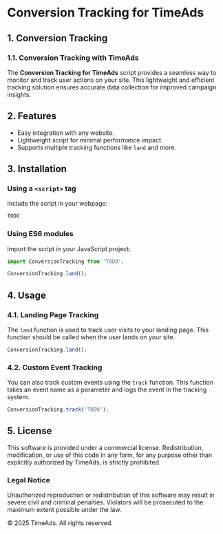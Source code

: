 # Conversion Tracking for TimeAds

## 1. Conversion Tracking

### 1.1. Conversion Tracking with TimeAds
The **Conversion Tracking for TimeAds** script provides a seamless way to monitor and track user actions on your site. This lightweight and efficient tracking solution ensures accurate data collection for improved campaign insights.

## 2. Features
- Easy integration with any website.
- Lightweight script for minimal performance impact.
- Supports multiple tracking functions like `land` and more.

## 3. Installation

### Using a `<script>` tag
Include the script in your webpage:
```html
TODO
```

### Using ES6 modules

Import the script in your JavaScript project:
```javascript
import ConversionTracking from 'TODO';

ConversionTracking.land();

```

## 4. Usage

### 4.1. Landing Page Tracking
The `land` function is used to track user visits to your landing page. This function should be called when the user lands on your site.

```javascript
ConversionTracking.land();
```

### 4.2. Custom Event Tracking
You can also track custom events using the `track` function. This function takes an event name as a parameter and logs the event in the tracking system.

```javascript
ConversionTracking.track('TODO');
```

## 5. License
This software is provided under a commercial license. Redistribution, modification, or use of this code in any form, for any purpose other than explicitly authorized by TimeAds, is strictly prohibited.

### Legal Notice
Unauthorized reproduction or redistribution of this software may result in severe civil and criminal penalties. Violators will be prosecuted to the maximum extent possible under the law.

© 2025 TimeAds. All rights reserved.